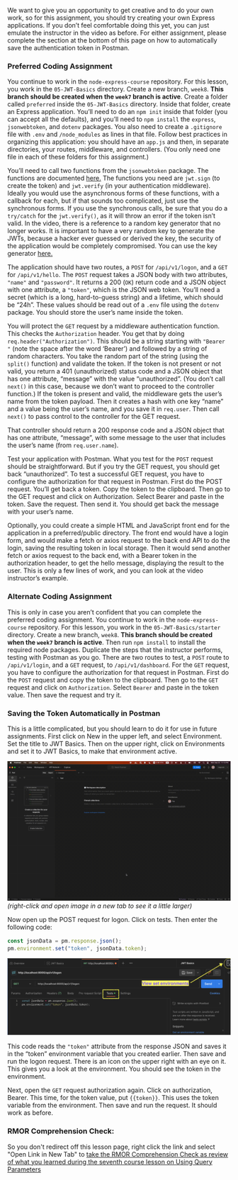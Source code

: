 We want to give you an opportunity to get creative and to do your own work, so for this assignment, you should try creating your own Express applications. If you don’t feel comfortable doing this yet, you can just emulate the instructor in the video as before. For either assignment, please complete the section at the bottom of this page on how to automatically save the authentication token in Postman.

### Preferred Coding Assignment

You continue to work in the `node-express-course` repository. For this lesson, you work in the `05-JWT-Basics` directory. Create a new branch, `week8`. **This branch should be created when the `week7` branch is active**. Create a folder called `preferred` inside the `05-JWT-Basics` directory. Inside that folder, create an Express application. You’ll need to do an `npm init` inside that folder (you can accept all the defaults), and you’ll need to `npm install` the `express`, `jsonwebtoken`, and `dotenv` packages. You also need to create a `.gitignore` file with `.env` and `/node_modules` as lines in that file. Follow best practices in organizing this application: you should have an `app.js` and then, in separate directories, your routes, middleware, and controllers. (You only need one file in each of these folders for this assignment.)

You’ll need to call two functions from the `jsonwebtoken` package. The functions are documented [here.](https://www.npmjs.com/package/jsonwebtoken) The functions you need are `jwt.sign` (to create the token) and `jwt.verify` (in your authentication middleware). Ideally you would use the asynchronous forms of these functions, with a callback for each, but if that sounds too complicated, just use the synchronous forms. If you use the synchronous calls, be sure that you do a `try/catch` for the `jwt.verify()`, as it will throw an error if the token isn’t valid.  In the video, there is a reference to a random key generator that no longer works.  It is important to have a very random key to generate the JWTs, because a hacker ever guessed or derived the key, the security of the application would be completely compromised.  You can use the key generator [here.](https://acte.ltd/utils/randomkeygen)

The application should have two routes, a `POST` for `/api/v1/logon`, and a `GET` for `/api/v1/hello`. The `POST` request takes a JSON body with two attributes, `"name"` and `"password"`. It returns a 200 (`OK`) return code and a JSON object with one attribute, a `"token"`, which is the JSON web token. You’ll need a secret (which is a long, hard-to-guess string) and a lifetime, which should be “24h”. These values should be read out of a `.env` file using the `dotenv` package. You should store the user’s name inside the token.

You will protect the `GET` request by a middleware authentication function. This checks the `Authorization` header. You get that by doing `req.header("Authorization")`. This should be a string starting with `"Bearer "` (note the space after the word ‘Bearer’) and followed by a string of random characters. You take the random part of the string (using the `split()` function) and validate the token. If the token is not present or not valid, you return a 401 (unauthorized) status code and a JSON object that has one attribute, “message” with the value “unauthorized”. (You don’t call `next()` in this case, because we don’t want to proceed to the controller function.) If the token is present and valid, the middleware gets the user’s name from the token payload. Then it creates a hash with one key “name” and a value being the user’s name, and you save it in `req.user`. Then call `next()` to pass control to the controller for the GET request.

That controller should return a 200 response code and a JSON object that has one attribute, “message”, with some message to the user that includes the user’s name (from `req.user.name`).

Test your application with Postman. What you test for the `POST` request should be straightforward. But if you try the GET request, you should get back “unauthorized”. To test a successful GET request, you have to configure the authorization for that request in Postman. First do the POST request. You’ll get back a token. Copy the token to the clipboard. Then go to the GET request and click on Authorization. Select Bearer and paste in the token. Save the request. Then send it. You should get back the message with your user’s name.

Optionally, you could create a simple HTML and JavaScript front end for the application in a preferred/public directory. The front end would have a login form, and would make a fetch or axios request to the back end API to do the login, saving the resulting token in local storage. Then it would send another fetch or axios request to the back end, with a Bearer token in the authorization header, to get the hello message, displaying the result to the user. This is only a few lines of work, and you can look at the video instructor’s example.

### Alternate Coding Assignment

This is only in case you aren’t confident that you can complete the preferred coding assignment. You continue to work in the `node-express-course` repository. For this lesson, you work in the `05-JWT-Basics/starter` directory. Create a new branch, `week8`. **This branch should be created when the `week7` branch is active**. Then run `npm install` to install the required node packages. Duplicate the steps that the instructor performs, testing with Postman as you go. There are two routes to test, a `POST` route to `/api/v1/login`, and a `GET` request, to `/api/v1/dashboard`. For the `GET` request, you have to configure the authorization for that request in Postman. First do the `POST` request and copy the token to the clipboard. Then go to the `GET` request and click on `Authorization`. Select `Bearer` and paste in the token value. Then save the request and try it.

### Saving the Token Automatically in Postman

This is a little complicated, but you should learn to do it for use in future assignments. First click on New in the upper left, and select Environment. Set the title to JWT Basics. Then on the upper right, click on Environments and set it to JWT Basics, to make that environment active.

![Walkthrough of Postman environment intialization](https://github.com/Code-the-Dream-School/node-v3/blob/71907ef9c480a3ce2b4eda9be1145acf4558462e/lessons/images/lesson8-postman-init.gif?raw=true)  
_(right-click and open image in a new tab to see it a little larger)_

Now open up the POST request for logon. Click on tests. Then enter the following code:

```javascript
const jsonData = pm.response.json();
pm.environment.set("token", jsonData.token);
```

![Screenshot of setting a variable from the Postman environment](https://github.com/Code-the-Dream-School/node-v3/blob/71907ef9c480a3ce2b4eda9be1145acf4558462e/lessons/images/lesson8-postman-env.png?raw=true)

This code reads the `"token"` attribute from the response JSON and saves it in the “token” environment variable that you created earlier. Then save and run the logon request. There is an icon on the upper right with an eye on it. This gives you a look at the environment. You should see the token in the environment.

Next, open the `GET` request authorization again. Click on authorization, Bearer. This time, for the token value, put `{{token}}`. This uses the token variable from the environment. Then save and run the request. It should work as before.


### RMOR Comprehension Check:
So you don't redirect off this lesson page, right click the link and select "Open Link in New Tab" to [take the RMOR Comprehension Check as review of what you learned during the seventh course lesson on Using Query Parameters](https://airtable.com/appoSRJMlXH9KvE6w/shrZqIi4kW41lbLQ8?prefill_Lesson=Node%20v3:%20Lesson%207%20-%20Using%20Query%20Parameters)

